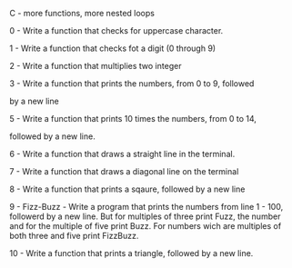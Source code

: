 C - more functions, more nested loops                               

                                                                    

0 - Write a function that checks for uppercase character.           

                                                                    

1 - Write a function that checks fot a digit (0 through 9)          

                                                                    

2 - Write a function that multiplies two integer                    

                                                                    

3 - Write a function that prints the numbers, from 0 to 9, followed 

by a new line                                                       

                                                                    

5 - Write a function that prints 10 times the numbers, from 0 to 14,

 followed by a new line.                                            

                                                                    

6 - Write a function that draws a straight line in the terminal.    

                                                                    

7 - Write a function that draws a diagonal line on the terminal     

                                                                    

8 - Write a function that prints a sqaure, followed by a new line

9 - Fizz-Buzz - Write a program that prints the numbers from line 1 - 100, followerd by a new line. But for multiples of three print Fuzz, the number and for the multiple of five print Buzz. For numbers wich are multiples of both three and five print FizzBuzz.

10 - Write a function that prints a triangle, followed by a new line.
